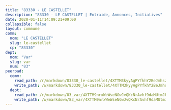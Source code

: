 ```yaml
---
title: "83330 - LE CASTELLET"
description: "83330 - LE CASTELLET | Entraide, Annonces, Initiatives"
date: 2020-01-11T14:09:21+09:00
collapsible: false
layout: commune
comm:
  nom: "LE CASTELLET"
  slug: le-castellet
  cp: "83330"
dept:
  nom: "Var"
  slug: var
  num: "83"
peerpad:
  comm:
    read_path: /r/markdown/83330_le-castellet/4XTTM3kyyAgPYfkhY2BeJmhsz95SvFNcmMCkpzLbAu4chtQti
    write_path: /w/markdown/83330_le-castellet/4XTTM3kyyAgPYfkhY2BeJmhsz95SvFNcmMCkpzLbAu4chtQti-K3TgUAaK7d8LjRiPkfPMCtVwjqogDg5znKVwZWwrn212VvsF3JjqqkiXmCF4e8pm7Hee53p1a2f6AkCzkyf3Zphm3ruYDPKkDQ4ZwjJVqKGyrznbDm1kkcYxRwDLwTpqGzRFk3eA
  dept:
    read_path: /r/markdown/83_var/4XTTM9nrxWeWseNGwJvQKcNrAvhf9daMUtmJFyuTCRVRxiQhJ
    write_path: /w/markdown/83_var/4XTTM9nrxWeWseNGwJvQKcNrAvhf9daMUtmJFyuTCRVRxiQhJ-K3TgTkbV5EeE5ztheh8tn4MGBxq8r8BVQdiSVrn3rAQKUfBUzy1SpnL7kiXYD24VhE1ooCba4S1a12268DXaVL5Dh1W3oDQu8Yj58kjUk3PAVaf4GwZWkisJBFW5Z6TWnf5Ads7a
---
```


